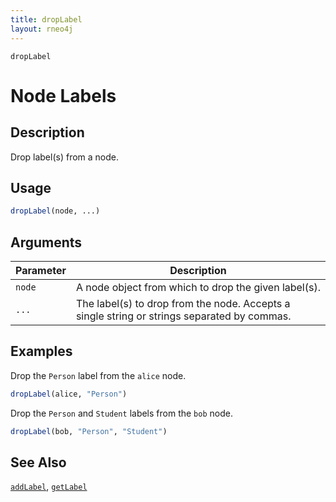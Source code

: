 ```yaml
---
title: dropLabel
layout: rneo4j
---
```


`dropLabel`

# Node Labels

## Description

Drop label(s) from a node.

## Usage

```r
dropLabel(node, ...)
```

## Arguments

| Parameter | Description     |
| --------- | --------------- |
| `node`    | A node object from which to drop the given label(s). |
| `...`   | The label(s) to drop from the node. Accepts a single string or strings separated by commas. |

## Examples

Drop the `Person` label from the `alice` node.

```r
dropLabel(alice, "Person")
```

Drop the `Person` and `Student` labels from the `bob` node.

```r
dropLabel(bob, "Person", "Student")
```

## See Also

[`addLabel`](add-label.html), [`getLabel`](get-label.html)
